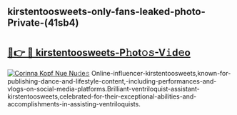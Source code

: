 ## kirstentoosweets-only-fans​-leaked-photo​-Private-(41sb4)


# <h2><a href="https://mediaupload.pro?title=kirstentoosweets&ref=git">🔗👉 🔴 kirstentoosweets-P𝚑ot𝚘𝚜-V𝚒d𝚎o</a></h2>

[![Corinna Kopf Nue Nu𝚍e𝚜](https://i.imgur.com/0qMVB7G.gif)](https://mediaupload.pro?title=kirstentoosweets&ref=git)
Online-influencer-kirstentoosweets,known-for-publishing-dance-and-lifestyle-content,-including-performances-and-vlogs-on-social-media-platforms.Brilliant-ventriloquist-assistant-kirstentoosweets,celebrated-for-their-exceptional-abilities-and-accomplishments-in-assisting-ventriloquists.  